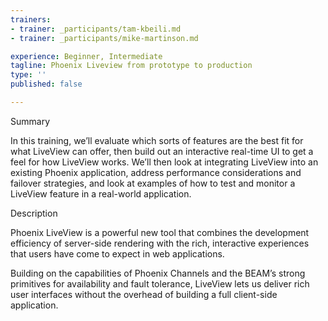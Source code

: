 ```yaml
---
trainers:
- trainer: _participants/tam-kbeili.md
- trainer: _participants/mike-martinson.md

experience: Beginner, Intermediate
tagline: Phoenix Liveview from prototype to production
type: ''
published: false

---
```

Summary

In this training, we’ll evaluate which sorts of features are the best fit for what LiveView can offer, then build out an interactive real-time UI to get a feel for how LiveView works. We’ll then look at integrating LiveView into an existing Phoenix application, address performance considerations and failover strategies, and look at examples of how to test and monitor a LiveView feature in a real-world application.

Description

Phoenix LiveView is a powerful new tool that combines the development efficiency of server-side rendering with the rich, interactive experiences that users have come to expect in web applications.

Building on the capabilities of Phoenix Channels and the BEAM’s strong primitives for availability and fault tolerance, LiveView lets us deliver rich user interfaces without the overhead of building a full client-side application.